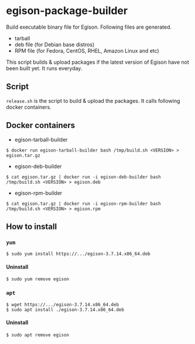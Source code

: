 # egison-package-builder

Build executable binary file for Egison.
Following files are generated.

* tarball
* deb file (for Debian base distros)
* RPM file (for Fedora, CentOS, RHEL, Amazon Linux and etc)

This script builds & upload packages if the latest version of Egison have not been built yet.
It runs everyday.

## Script

`release.sh` is the script to build & upload the packages.
It calls following docker containers.

## Docker containers

* egison-tarball-builder

```
$ docker run egison-tarball-builder bash /tmp/build.sh <VERSION> > egison.tar.gz
```

* egison-deb-builder

```
$ cat egison.tar.gz | docker run -i egison-deb-builder bash /tmp/build.sh <VERSION> > egison.deb
```

* egison-rpm-builder

```
$ cat egison.tar.gz | docker run -i egison-rpm-builder bash /tmp/build.sh <VERSION> > egison.rpm
```

## How to install

### `yum`

```
$ sudo yum install https://.../egison-3.7.14.x86_64.deb
```

#### Uninstall

```
$ sudo yum remove egison
```

### `apt`

```
$ wget https://.../egison-3.7.14.x86_64.deb
$ sudo apt install ./egison-3.7.14.x86_64.deb
```

#### Uninstall

```
$ sudo apt remove egison
```
